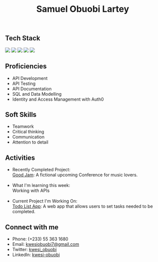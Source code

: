 <h1 align="center"> Samuel Obuobi Lartey </h1> 
<br /> 

## Tech Stack
<img src="https://img.shields.io/badge/HTML5-E34F26?logo=HTML5&logoColor=white&style=flat" /> <img src="https://img.shields.io/badge/CSS3-1572B6?logo=CSS3&logoColor=white&style=flat" /> <img src="https://img.shields.io/badge/JavaScript-F7DF1E?logo=JavaScript&logoColor=white&style=flat" /> <img src="https://img.shields.io/badge/Python-3776AB?logo=Python&logoColor=white&style=flat" /> <img src="https://img.shields.io/badge/Flask-000000?logo=Flask&logoColor=white&style=flat" /> <br />

## Proficiencies
* API Development
* API Testing
* API Documentation
* SQL and Data Modelling
* Identity and Access Management with Auth0
<!-- * Endpoint Authorization and Authentication -->
<!-- * Containerization with Docker -->

## Soft Skills
* Teamwork
* Critical thinking
* Communication
* Attention to detail

## Activities
* Recently Completed Project: <br/>
 [Good Jam](https://github.com/kwesiObuobi/good-jam): A fictional upcoming Conference for music lovers. <br/><br/>
* What I'm learning this week: <br/>
 Working with APIs <br/><br/>
* Current Project I'm Working On: <br/>
 [Todo List App](https://github.com/kwesiObuobi/to-do-list): A web app that allows users to set tasks needed to be completed.

## Connect with me
* Phone: (+233) 55 363 1680
* Email: kwesiobuobi7@gmail.com
* Twitter: [kwesi_obuobi](https://twitter.com/kwesi_obuobi)
* LinkedIn: [kwesi-obuobi](https://www.linkedin.com/in/kwesi-obuobi)
<br/><br/>

<!-- ## Github Stats
[![Samuel Obuobi Lartey's GitHub stats](https://github-readme-stats.vercel.app/api?username=kwesiObuobi&count_private=true&show_icons=true&theme=dracula)](https://github.com/anuraghazra/github-readme-stats)
[![Top Langs](https://github-readme-stats.vercel.app/api/top-langs/?username=kwesiObuobi&layout=compact&theme=radical)](https://github.com/anuraghazra/github-readme-stats) -->
